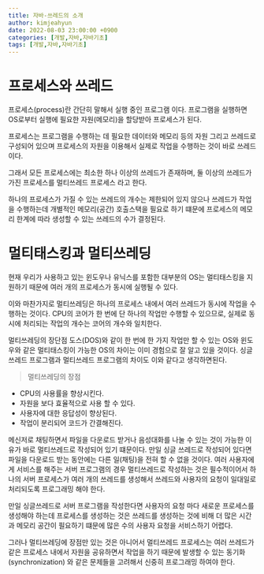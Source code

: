 ```yaml
---
title: 자바-쓰레드의 소개 
author: kimjeahyun
date: 2022-08-03 23:00:00 +0900
categories: [개발,자바,자바기초]
tags: [개발,자바,자바기초]
---
```


# 프로세스와 쓰레드

프로세스(process)란 간단히 말해서 실행 중인 프로그램 이다.
프로그램을 실행하면 OS로부터 실행에 필요한 자원(메모리)을 할당받아 프로세스가 된다.

프로세스는 프로그램을 수행하는 데 필요한 데이터와 메모리 등의 자원 그리고 쓰레드로 구성되어 있으며 프로세스의 자원을 이용해서 실제로 작업을 수행하는 것이 바로 쓰레드이다.

그래서 모든 프로세스에는 최소한 하나 이상의 쓰레드가 존재하며, 
둘 이상의 쓰레드가 가진 프로세스를 멀티쓰레드 프로세스 라고 한다.

하나의 프로세스가 가질 수 있는 쓰레드의 개수는 제한되어 있지 않으나 쓰레드가 작업을 수행하는데 개별적인 메모리(공간) 호출스택을 필요로 하기 떄문에 프로세스의 메모리 한계에 따라 생성할 수 있는 쓰레드의 수가 결정된다.

# 멀티태스킹과 멀티쓰레딩

현재 우리가 사용하고 있는 윈도우나 유닉스를 포함한 대부분의 OS는 멀티태스킹을 지원하기 때문에 여러 개의 프로세스가 동시에 실행될 수 있다.

이와 마찬가지로 멀티쓰레딩은 하나의 프로세스 내에서 여러 쓰레드가 동시에 작업을 수행하는 것이다. CPU의 코어가 한 번에 단 하나의 작업만 수행할 수 있으므로, 실제로 동시에 처리되는 작업의 개수는 코어의 개수와 일치한다.

멀티쓰레딩의 장단점
도스(DOS)와 같이 한 번에 한 가지 작업만 할 수 있는 OS와 윈도우와 같은 멀티태스킹이 가능한 OS의 차이는 이미 경험으로 잘 알고 있을 것이다.
싱글 쓰레드 프로그램과 멀티쓰레드 프로그램의 차이도 이와 같다고 생각하면된다.

> 멀티쓰레딩의 장점
-   CPU의 사용률을 향상시킨다.
-   자원을 보다 효율적으로 사용 할 수 있다.
-   사용자에 대한 응답성이 향상된다.
-   작업이 분리되어 코드가 간결해진다.

메신저로 채팅하면서 파일을 다운로드 받거나 음성대화를 나눌 수 있는 것이 가능한 이유가 바로 멀티쓰레드로 작성되어 있기 떄문이다. 만일 싱글 쓰레드로 작성되어 있다면 파일을 다운로드 받는 동안에는 다른 일(채팅)을 전혀 할 수 없을 것이다.
여러 사용자에게 서비스를 해주는 서버 프로그램의 경우 멀티쓰레드로 작성하는 것은 필수적이어서 하나의 서버 프로세스가 여러 개의 쓰레드를 생성해서 쓰레드와 사용자의 요청이 일대일로 처리되도록 프로그래밍 해야 한다.

만일 싱글쓰레드로 서버 프로그램을 작성한다면 사용자의 요청 마다 새로운 프로세스를 생성해야 하는데 프로세스를 생성하는 것은 쓰레드를 생성하는 것에 비해 더 많은 시간과 메모리 공간이 필요하기 떄문에 많은 수의 사용자 요청을 서비스하기 어렵다.

그러나 멀티쓰레딩에 장점만 있는 것은 아니어서 멀티쓰레드 프로세스는 여러 쓰레드가 같은 프로세스 내에서 자원을 공유하면서 작업을 하기 때문에 발생할 수 있는 동기화(synchronization) 와 같은 문제들을 고려해서 신중히 프로그래밍 하여야 한다.



